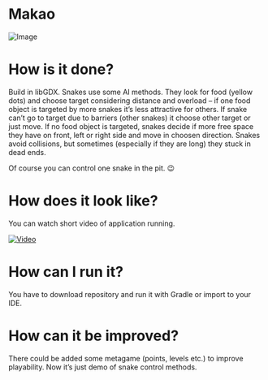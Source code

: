 # Makao

![Image](https://zagorskidev.files.wordpress.com/2017/10/zrzut-ekranu-z-2017-10-18-17-15-22.png)

# How is it done?

Build in libGDX. Snakes use some AI methods. They look for food (yellow dots) and choose target considering distance and overload – if one food object is targeted by more snakes it’s less attractive for others. If snake can’t go to target due to barriers (other snakes) it choose other target or just move. If no food object is targeted, snakes decide if more free space they have on front, left or right side and move in choosen direction. Snakes avoid collisions, but sometimes (especially if they are long) they stuck in dead ends.

Of course you can control one snake in the pit. 😉

# How does it look like?

You can watch short video of application running.

[![Video](https://img.youtube.com/vi/5W-C0imSvto/0.jpg)](https://youtu.be/5W-C0imSvto)

# How can I run it?

You have to download repository and run it with Gradle or import to your IDE.

# How can it be improved?

There could be added some metagame (points, levels etc.) to improve playability. Now it’s just demo of snake control methods.
